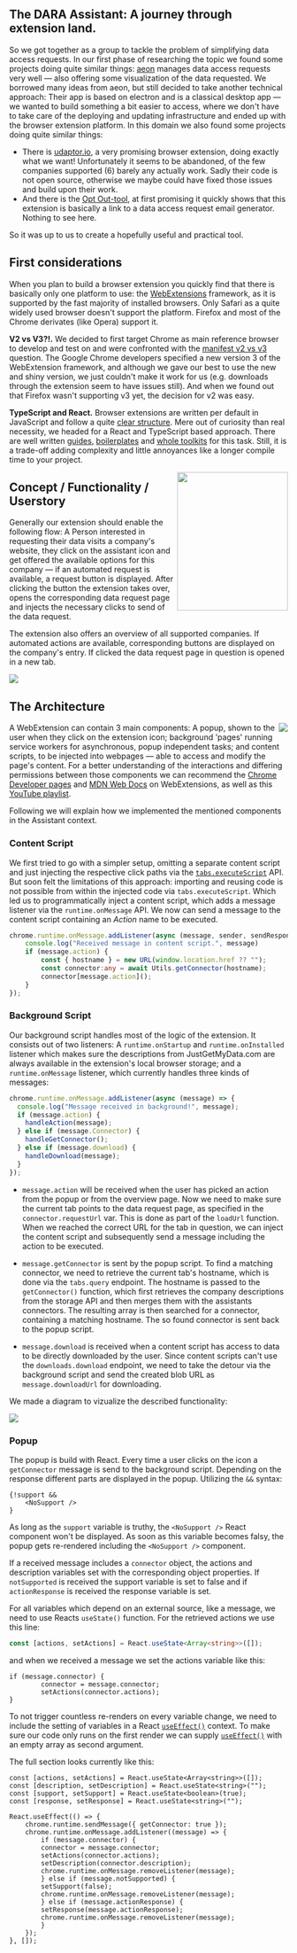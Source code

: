 ## The DARA Assistant: A journey through extension land.

So we got together as a group to tackle the problem of simplifying data access requests.
In our first phase of researching the topic we found some projects doing quite similar things: [aeon](https://aeon.technology/) manages data access requests very well — also offering some visualization of the data requested. We borrowed many ideas from aeon, but still decided to take another technical approach: Their app is based on electron and is a classical desktop app — we wanted to build something a bit easier to access, where we don't have to take care of the deploying and updating infrastructure and ended up with the browser extension platform. In this domain we also found some projects doing quite similar things:
- There is [udaptor.io](https://chrome.google.com/webstore/detail/data-access-assistant-cla/dkjggcigbjhapffcjbmbgbbffgobfeol?hl=de), a very promising browser extension, doing exactly what we want! Unfortunately it seems to be abandoned, of the few companies supported (6) barely any actually work. Sadly their code is not open source, otherwise we maybe could have fixed those issues and build upon their work.
- And there is the [Opt Out-tool](https://chrome.google.com/webstore/detail/opt-out-send-gdpr-and-ccp/dedldhojjkgbejnmmfpmbnbihmmpfbpd?hl=de), at first promising it quickly shows that this extension is basically a link to a data access request email generator. Nothing to see here.

So it was up to us to create a hopefully useful and practical tool.

## First considerations

When you plan to build a browser extension you quickly find that there is basically only one platform to use: the [WebExtensions](https://de.wikipedia.org/wiki/Browser_Extensions) framework, as it is supported by the fast majority of installed browsers. Only Safari as a quite widely used browser doesn't support the platform. Firefox and most of the Chrome derivates (like Opera) support it.

**V2 vs V3?!.** We decided to first target Chrome as main reference browser to develop and test on and were confronted with the [manifest v2 vs v3](https://developer.chrome.com/docs/extensions/mv3/intro/) question. The Google Chrome developers specified a new version 3 of the WebExtension framework, and although we gave our best to use the new and shiny version, we just couldn't make it work for us (e.g. downloads through the extension seem to have issues still). And when we found out that Firefox wasn't supporting v3 yet, the decision for v2 was easy.

**TypeScript and React.** Browser extensions are written per default in JavaScript and follow a quite [clear structure](https://developer.chrome.com/docs/extensions/mv3/architecture-overview/). Mere out of curiosity than real necessity, we headed for a React and TypeScript based approach. There are well written [guides](https://medium.com/swlh/how-to-build-a-chrome-extension-with-react-typescript-and-webpack-92e806ce2e16), [boilerplates](https://github.com/pixochi/create-react-chrome-extension-ts) and [whole toolkits](https://www.extend-chrome.dev/) for this task. Still, it is a trade-off adding complexity and little annoyances like a longer compile time to your project.

<img align="right" width="200" height="250" src="img/popup.png">

## Concept / Functionality / Userstory

Generally our extension should enable the following flow: A Person interested in requesting their data visits a company's website, they click on the assistant icon and get offered the available options for this company — if an automated request is available, a request button is displayed. After clicking the button the extension takes over, opens the corresponding data request page and injects the necessary clicks to send of the data request.  
  

The extension also offers an overview of all supported companies. If automated actions are available, corresponding buttons are displayed on the company's entry. If clicked the data request page in question is opened in a new tab.

<img align="center" src="img/overview.png">

## The Architecture 

<img align="right" src="img/components.png">

A WebExtension can contain 3 main components: A popup, shown to the user when they click on the extension icon; background \'pages\' running service workers for asynchronous, popup independent tasks; and content scripts, to be injected into webpages — able to access and modify the page's content. For a better understanding of the interactions and differing permissions between those components we can recommend the [Chrome Developer pages](https://developer.chrome.com/docs/extensions/mv3/architecture-overview/) and [MDN Web Docs](https://developer.mozilla.org/en-US/docs/Mozilla/Add-ons/WebExtensions) on WebExtensions, as well as this [YouTube playlist](https://shiffman.net/a2z/chrome-ext/).


Following we will explain how we implemented the mentioned components in the Assistant context.

### Content Script
We first tried to go with a simpler setup, omitting a separate content script and just injecting the respective click paths via the [`tabs.executeScript`](https://developer.mozilla.org/en-US/docs/Mozilla/Add-ons/WebExtensions/API/tabs/executeScript) API. But soon felt the limitations of this approach: importing and reusing code is not possible from within the injected code via `tabs.executeScript`. Which led us to programmatically inject a content script, which adds a message listener via the `runtime.onMessage` API. We now can send a message to the content script containing an *Action* name to be executed.

```ts
chrome.runtime.onMessage.addListener(async (message, sender, sendResponse) => {
    console.log("Received message in content script.", message)
    if (message.action) {
        const { hostname } = new URL(window.location.href ?? "");
        const connector:any = await Utils.getConnector(hostname);
        connector[message.action]();
    }
});
```

### Background Script
Our background script handles most of the logic of the extension. It consists out of two listeners: A `runtime.onStartup` and `runtime.onInstalled` listener which makes sure the descriptions from JustGetMyData.com are always available in the extension's local browser storage; and a `runtime.onMessage` listener, which currently handles three kinds of messages:

```ts
chrome.runtime.onMessage.addListener(async (message) => {
  console.log("Message received in background!", message);
  if (message.action) {
    handleAction(message);
  } else if (message.Connector) {
    handleGetConnector();
  } else if (message.download) {
    handleDownload(message);
  }
});
```

- `message.action` will be received when the user has picked an action from the popup or from the overview page. Now we need to make sure the current tab points to the data request page, as specified in the `connector.requestUrl` var. This is done as part of the `loadUrl` function. When we reached the correct URL for the tab in question, we can inject the content script and subsequently send a message including the action to be executed.

- `message.getConnector` is sent by the popup script. To find a matching connector, we need to retrieve the current tab's hostname, which is done via the `tabs.query` endpoint. The hostname is passed to the `getConnector()` function, which first retrieves the company descriptions from the storage API and then merges them with the assistants connectors. The resulting array is then searched for a connector, containing a matching hostname. The so found connector is sent back to the popup script.

- `message.download` is received when a content script has access to data to be directly downloaded by the user. Since content scripts can't use the `downloads.download` endpoint, we need to take the detour via the background script and send the created blob URL as `message.downloadUrl` for downloading.

We made a diagram to vizualize the described functionality:

<img align="center" src="img/backgroundScript.png">

### Popup

The popup is build with React. Every time a user clicks on the icon a `getConnector` message is send to the background script. Depending on the response different parts are displayed in the popup. Utilizing the `&&` syntax:
```tsx
{!support &&
    <NoSupport />
}
```
As long as the `support` variable is truthy, the `<NoSupport />` React component won't be displayed. As soon as this variable becomes falsy, the popup gets re-rendered including the `<NoSupport />` component.

If a received message includes a `connector` object, the actions and description variables set with the corresponding object properties. If `notSupported` is received the support variable is set to false and if `actionResponse` is received the response variable is set.

For all variables which depend on an external source, like a message, we need to use Reacts `useState()` function. For the retrieved actions we use this line: 
```ts
const [actions, setActions] = React.useState<Array<string>>([]);
```
and when we received a message we set the actions variable like this:
```tsx
if (message.connector) {
        connector = message.connector;
        setActions(connector.actions);
}
```
To not trigger countless re-renders on every variable change, we need to include the setting of variables in a React [`useEffect()`](https://reactjs.org/docs/hooks-effect.html) context. To make sure our code only runs on the first render we can supply [`useEffect()`](https://reactjs.org/docs/hooks-effect.html) with an empty array as second argument. 

The full section looks currently like this:
```tsx
const [actions, setActions] = React.useState<Array<string>>([]);
const [description, setDescription] = React.useState<string>("");
const [support, setSupport] = React.useState<boolean>(true);
const [response, setResponse] = React.useState<string>("");

React.useEffect(() => {
    chrome.runtime.sendMessage({ getConnector: true });
    chrome.runtime.onMessage.addListener((message) => {
        if (message.connector) {
        connector = message.connector;
        setActions(connector.actions);
        setDescription(connector.description);
        chrome.runtime.onMessage.removeListener(message);
        } else if (message.notSupported) {
        setSupport(false);
        chrome.runtime.onMessage.removeListener(message);
        } else if (message.actionResponse) {
        setResponse(message.actionResponse);
        chrome.runtime.onMessage.removeListener(message);
        }
    });
}, []);
```


